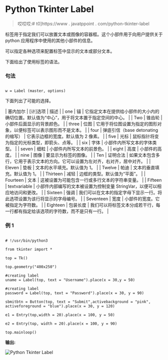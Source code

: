 # Python Tkinter Label

> 哎哎哎:# t0]https://www . javatppoint . com/python-tkinter-label

标签用于指定我们可以放置文本或图像的容器框。这个小部件用于向用户提供关于 python 应用程序中使用的其他小部件的信息。

可以指定各种选项来配置标签中显示的文本或部分文本。

下面给出了使用标签的语法。

### 句法

```

w = Label (master, options)

```

下面列出了可能的选择。

| 塞内加尔 | [计]选项 | 描述 |
| one | 锚 | 它指定文本在提供给小部件的大小内的确切位置。默认值为“中心”，用于将文本置于指定空间的中心。 |
| Two | 锥齿轮 | 小部件后面显示的背景颜色。 |
| three | 位图 | 它用于将位图设置为指定的图形对象，以便标签可以表示图形而不是文本。 |
| four | 弹底引信（base detonating 的缩写） | 它表示边框的宽度。默认值为 2 像素。 |
| five | 光标 | 鼠标指针将变为指定的光标类型，即箭头、点等。 |
| six | 字体 | 小部件内所写文本的字体类型。 |
| seven | 细粒 | 小部件内所写文本的前景色。 |
| eight | 高度 | 小部件的高度。 |
| nine | 图像 | 要显示为标签的图像。 |
| Ten | 证明合法 | 如果文本包含多行，它用于表示文本的方向。它可以设置为左对齐，右对齐，居中对齐。 |
| Eleven | 垫板 | 文本的水平填充。默认值为 1。 |
| Twelve | 帕迪 | 文本的垂直填充。默认值为 1。 |
| Thirteen | 减轻 | 边框的类型。默认值为“平面”。 |
| Fourteen | 文本 | 这被设置为可能包含一行或多行文本的字符串变量。 |
| Fifteen | textvariable | 小部件内部编写的文本被设置为控制变量 StringVar，以便可以相应地访问和更改。 |
| Sixteen | 强调 | 我们可以在文本的指定字母下显示一行。将此选项设置为该行将显示的字母编号。 |
| Seventeen | 宽度 | 小部件的宽度。它被指定为字符数。 |
| Eighteen | 包装长度 | 我们可以将标签文本分成若干行，每一行都有指定给该选项的字符数，而不是只有一行。 |

### 例 1

```

# !/usr/bin/python3

from tkinter import *

top = Tk()

top.geometry("400x250")

#creating label
uname = Label(top, text = "Username").place(x = 30,y = 50)

#creating label
password = Label(top, text = "Password").place(x = 30, y = 90)

sbmitbtn = Button(top, text = "Submit",activebackground = "pink", activeforeground = "blue").place(x = 30, y = 120)

e1 = Entry(top,width = 20).place(x = 100, y = 50)

e2 = Entry(top, width = 20).place(x = 100, y = 90)

top.mainloop()

```

**输出:**

![Python Tkinter Label](../Images/71d5a14cc108bed78d25b60878d32f16.png)